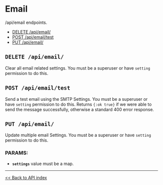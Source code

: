 # Email

/api/email endpoints.

  - [DELETE /api/email/](#delete-apiemail)
  - [POST /api/email/test](#post-apiemailtest)
  - [PUT /api/email/](#put-apiemail)

## `DELETE /api/email/`

Clear all email related settings. You must be a superuser or have `setting` permission to do this.

## `POST /api/email/test`

Send a test email using the SMTP Settings. You must be a superuser or have `setting` permission to do this.
  Returns `{:ok true}` if we were able to send the message successfully, otherwise a standard 400 error response.

## `PUT /api/email/`

Update multiple email Settings. You must be a superuser or have `setting` permission to do this.

### PARAMS:

*  **`settings`** value must be a map.

---

[<< Back to API index](../api-documentation.md)